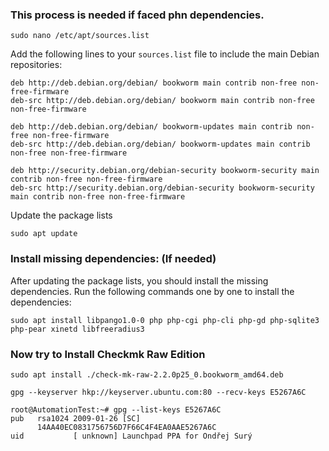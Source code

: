 


### This process is needed if faced phn dependencies.
```
sudo nano /etc/apt/sources.list
```
Add the following lines to your `sources.list` file to include the main Debian repositories:
```
deb http://deb.debian.org/debian/ bookworm main contrib non-free non-free-firmware
deb-src http://deb.debian.org/debian/ bookworm main contrib non-free non-free-firmware

deb http://deb.debian.org/debian/ bookworm-updates main contrib non-free non-free-firmware
deb-src http://deb.debian.org/debian/ bookworm-updates main contrib non-free non-free-firmware

deb http://security.debian.org/debian-security bookworm-security main contrib non-free non-free-firmware
deb-src http://security.debian.org/debian-security bookworm-security main contrib non-free non-free-firmware
```
Update the package lists
```
sudo apt update
```
### Install missing dependencies: (If needed)
After updating the package lists, you should install the missing dependencies. Run the following commands one by one to install the dependencies:
```
sudo apt install libpango1.0-0 php php-cgi php-cli php-gd php-sqlite3 php-pear xinetd libfreeradius3
```
### Now try to Install Checkmk Raw Edition
```
sudo apt install ./check-mk-raw-2.2.0p25_0.bookworm_amd64.deb
```








```
gpg --keyserver hkp://keyserver.ubuntu.com:80 --recv-keys E5267A6C
```

```
root@AutomationTest:~# gpg --list-keys E5267A6C
pub   rsa1024 2009-01-26 [SC]
      14AA40EC0831756756D7F66C4F4EA0AAE5267A6C
uid           [ unknown] Launchpad PPA for Ondřej Surý

```

